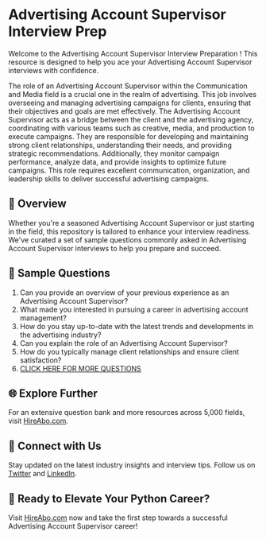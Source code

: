 # Advertising Account Supervisor Interview Prep

Welcome to the Advertising Account Supervisor Interview Preparation ! This resource is designed to help you ace your Advertising Account Supervisor interviews with confidence.

The role of an Advertising Account Supervisor within the Communication and Media field is a crucial one in the realm of advertising. This job involves overseeing and managing advertising campaigns for clients, ensuring that their objectives and goals are met effectively. The Advertising Account Supervisor acts as a bridge between the client and the advertising agency, coordinating with various teams such as creative, media, and production to execute campaigns. They are responsible for developing and maintaining strong client relationships, understanding their needs, and providing strategic recommendations. Additionally, they monitor campaign performance, analyze data, and provide insights to optimize future campaigns. This role requires excellent communication, organization, and leadership skills to deliver successful advertising campaigns.

## 🚀 Overview

Whether you're a seasoned Advertising Account Supervisor or just starting in the field, this repository is tailored to enhance your interview readiness. We've curated a set of sample questions commonly asked in Advertising Account Supervisor interviews to help you prepare and succeed.

## 📝 Sample Questions

1. Can you provide an overview of your previous experience as an Advertising Account Supervisor?
2. What made you interested in pursuing a career in advertising account management?
3. How do you stay up-to-date with the latest trends and developments in the advertising industry?
4. Can you explain the role of an Advertising Account Supervisor?
5. How do you typically manage client relationships and ensure client satisfaction?
6. [CLICK HERE FOR MORE QUESTIONS](https://hireabo.com/job/8_3_20/Advertising%20Account%20Supervisor)

## 🌐 Explore Further

For an extensive question bank and more resources across 5,000 fields, visit [HireAbo.com](https://www.hireabo.com).

## 📱 Connect with Us

Stay updated on the latest industry insights and interview tips. Follow us on [Twitter](https://twitter.com/hireabo) and [LinkedIn](https://www.linkedin.com/in/hire-abo-3609972a8/).

## 🚀 Ready to Elevate Your Python Career?

Visit [HireAbo.com](https://www.hireabo.com) now and take the first step towards a successful Advertising Account Supervisor career!